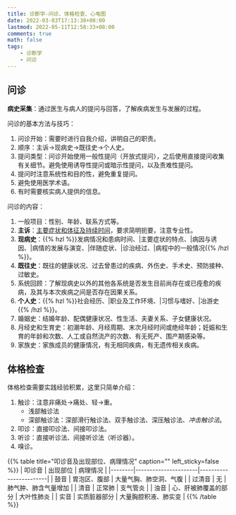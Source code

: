 ```yaml
---
title: 诊断学-问诊、体格检查、心电图
date: 2022-03-03T17:13:38+08:00
lastmod: 2022-05-11T12:58:33+08:00
comments: true
math: false
tags:
    - 诊断学
    - 问诊
---
```


## 问诊

**病史采集**：通过医生与病人的提问与回答，了解疾病发生与发展的过程。

问诊的基本方法与技巧：

1. 问诊开始：需要时进行自我介绍，讲明自己的职责。
2. 顺序：主诉→现病史→既往史→个人史。
3. 提问类型：问诊开始使用一般性提问（开放式提问），之后使用直接提问收集有关细节。避免使用诱导性提问或暗示性提问，以及责难性提问。
4. 提问时注意系统性和目的性，避免重复提问。
5. 避免使用医学术语。
6. 有时需要核实病人提供的信息。

问诊的内容：

1. 一般项目：性别、年龄、联系方式等。
2. **主诉**：<ins>主要症状和体征及持续时间</ins>，要求简明扼要，注意专业性。
3. **现病史**：{{% hzl %}}发病情况和患病时间、|主要症状的特点、|病因与诱因、|病情的发展与演变、|伴随症状、|诊治经过、|病程中的一般情况{{% /hzl %}}。
4. **既往史**：既往的健康状况、过去曾患过的疾病、外伤史、手术史、预防接种、过敏史。
5. 系统回顾：了解现病史以外的其他各系统是否发生目前尚存在或已痊愈的疾病，及其与本次疾病之间是否存在因果关系。
6. **个人史**：{{% hzl %}}社会经历、|职业及工作环境、|习惯与嗜好、|冶游史{{% /hzl %}}。
7. 婚姻史：结婚年龄、配偶健康状况、性生活、夫妻关系、子女健康状况。
8. 月经史和生育史：初潮年龄、月经周期、末次月经时间或绝经年龄；妊娠和生育的年龄和次数、人工或自然流产的次数、有无死产、围产期感染等。
9. 家族史：家族成员的健康情况，有无相同疾病，有无遗传相关疾病。

## 体格检查

体格检查需要实践经验积累，这里只简单介绍：

1. 触诊：注意非痛处→痛处、轻→重。
    - 浅部触诊法
    - 深部触诊法：深部滑行触诊法、双手触诊法、深压触诊法、*冲击触诊法*。
2. 叩诊：直接叩诊法、间接叩诊法。
3. 听诊：直接听诊法、间接听诊法（听诊器）。
4. 嗅诊。

{{% table title="叩诊音及出现部位、病理情况" caption="" left_sticky=false %}}
| 叩诊音 | 出现部位             | 病理情况               |
|--------|----------------------|------------------------|
| 鼓音   | 胃泡区、腹部         | 大量气胸、肺空洞、气腹 |
| 过清音 | 无                   | 肺气肿、肺含气量增加   |
| 清音   | 正常肺               | 支气管炎               |
| 浊音   | 心、肝被肺覆盖的部分 | 大叶性肺炎             |
| 实音   | 实质脏器部分         | 大量胸腔积液、肺实变   |
{{% /table %}}

